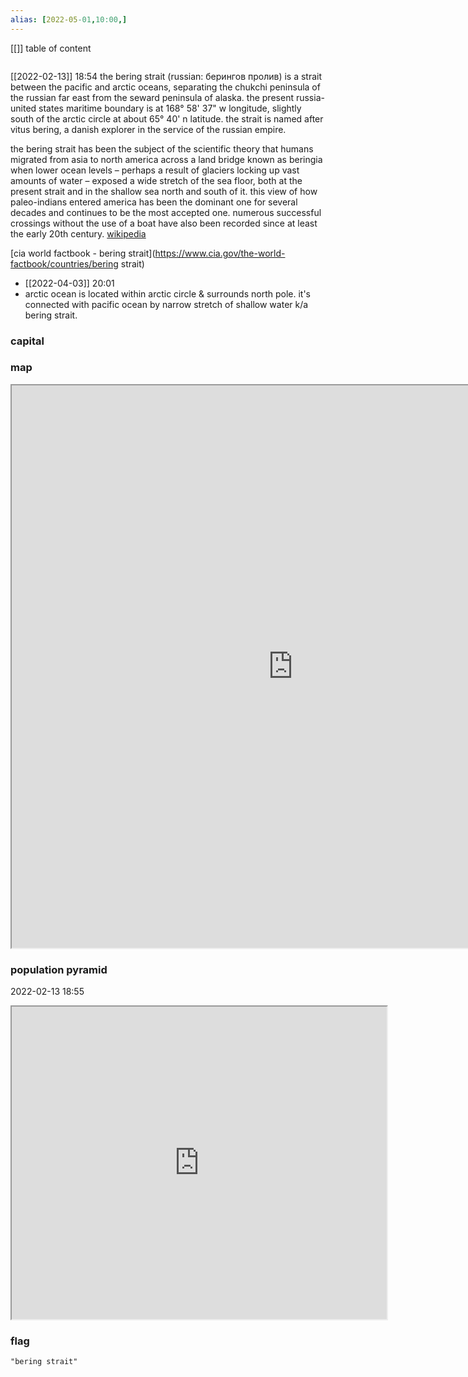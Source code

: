 ```yaml
---
alias: [2022-05-01,10:00,]
---
```

[[]]
table of content
```toc
```
[[2022-02-13]] 18:54
the bering strait (russian: берингов пролив) is a strait between the pacific and arctic oceans, separating the chukchi peninsula of the russian far east from the seward peninsula of alaska. the present russia-united states maritime boundary is at 168° 58' 37" w longitude, slightly south of the arctic circle at about 65° 40' n latitude. the strait is named after vitus bering, a danish explorer in the service of the russian empire.

the bering strait has been the subject of the scientific theory that humans migrated from asia to north america across a land bridge known as beringia when lower ocean levels – perhaps a result of glaciers locking up vast amounts of water – exposed a wide stretch of the sea floor, both at the present strait and in the shallow sea north and south of it. this view of how paleo-indians entered america has been the dominant one for several decades and continues to be the most accepted one. numerous successful crossings without the use of a boat have also been recorded since at least the early 20th century.
[wikipedia](https://en.wikipedia.org/wiki/bering%20strait)

[cia world factbook - bering strait](https://www.cia.gov/the-world-factbook/countries/bering strait)

- [[2022-04-03]] 20:01
- arctic ocean is located within arctic circle & surrounds north pole. it's connected with pacific ocean by narrow stretch of shallow water k/a bering strait.
### capital

### map
<iframe src="https://duckduckgo.com/?t=ffab&q=bering strait&ia=web&iaxm=about" width="900" height="900" ></iframe>

### population pyramid

2022-02-13 18:55

<iframe src="https://www.populationpyramid.net/bering strait/2019/" width="600" height="500" ></iframe>

### flag

```query
"bering strait"
```